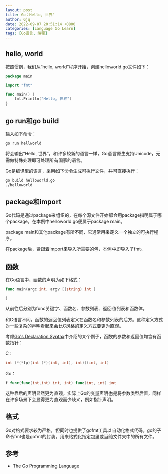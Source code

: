 ```yaml
---
layout: post
title: Go：Hello, 世界"
author: Gjq
date: 2022-09-07 20:51:14 +0800
categories: [Language Go Learn]
tags: [Go语言, 编程]
---
```

## hello, world

按照惯例，我们从“hello, world”程序开始，创建helloworld.go文件如下：

```go
package main

import "fmt"

func main() {
    fmt.Println("Hello, 世界")
}
```

## go run和go build

输入如下命令：

```bash
go run hellworld
```

将会输出“Hello, 世界”，和许多较新的语言一样，Go语言原生支持Unicode，无需做特殊处理即可处理所有国家的语言。

Go是编译型的语言，采用如下命令生成可执行文件，并可直接执行：

```bash
go build helloworld.go
./helloworld
```

## package和import

Go代码是通过package来组织的，在每个源文件开始都会用package指明属于哪个package。在本例中helloworld.go便属于package main。

package main和其他package有所不同，它通常用来定义一个独立的可执行程序。

在package后，紧跟着import来导入所需要的包，本例中即导入了fmt。

## 函数

在Go语言中，函数的声明为如下格式：

```go
func main(argc int, argv []string) int {

}
```

从前往后分别为func关键字、函数名、参数列表、返回值列表和函数体。

和C语言不同，函数的返回值列表定义在函数名和参数列表的后方。这种定义方式对一些复杂的声明看起来会比C风格的定义方式要更为直观。

考虑[Go's Declaration Syntax](https://go.dev/blog/declaration-syntax)中介绍的某个例子，函数的参数和返回值均含有函数指针：

C：

```C
int (*(*fp)(int (*)(int, int), int))(int, int)
```

Go：

```Go
f func(func(int,int) int, int) func(int, int) int
```

这种靠后的声明显然更为直观，实际上Go的变量声明也是将参数类型后置，同样在许多场景下会显得更为直观而少歧义，例如指针声明。

## 格式

Go对格式要求较为严格，但同时也提供了gofmt工具以自动化格式代码。go的子命令fmt也是gofmt的封装，用来格式化指定包里或当前文件夹中的所有文件。

## 参考

- The Go Programming Language
